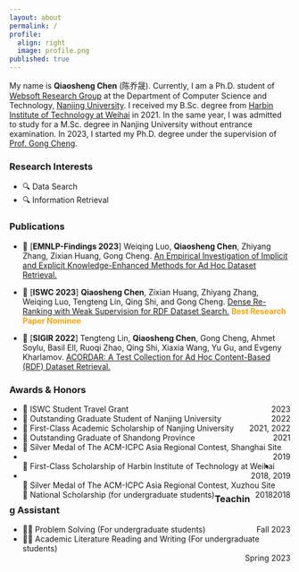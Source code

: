 ```yaml
---
layout: about
permalink: /
profile:
  align: right
  image: profile.png
published: true
---
```


My name is **Qiaosheng Chen** (陈乔晟). Currently, I am a Ph.D. student of [Websoft Research Group](http://ws.nju.edu.cn/) at the Department of Computer Science and Technology, [Nanjing University](https://www.nju.edu.cn/). I received my B.Sc. degree from [Harbin Institute of Technology at Weihai](https://www.hitwh.edu.cn/) in 2021. In the same year, I was admitted to study for a M.Sc. degree in Nanjing University without entrance examination. In 2023, I started my Ph.D. degree under the supervision of [Prof. Gong Cheng](http://ws.nju.edu.cn/~gcheng).

### Research Interests

- 🔍 Data Search
- 🔍 Information Retrieval

### Publications

- 📔 [**EMNLP-Findings 2023**] Weiqing Luo, **Qiaosheng Chen**, Zhiyang Zhang, Zixian Huang, Gong Cheng. [An Empirical Investigation of Implicit and Explicit Knowledge-Enhanced Methods for Ad Hoc Dataset Retrieval.](https://aclanthology.org/2023.findings-emnlp.957/)

- 📔 [**ISWC 2023**] **Qiaosheng Chen**, Zixian Huang, Zhiyang Zhang, Weiqing Luo, Tengteng Lin, Qing Shi, and Gong Cheng. [Dense Re-Ranking with Weak Supervision for RDF Dataset Search.](https://doi.org/10.1007/978-3-031-47240-4_2) **<font color=Orange>Best Research Paper Nominee</font>**
  
- 📔 [**SIGIR 2022**] Tengteng Lin, **Qiaosheng Chen**, Gong Cheng, Ahmet Soylu, Basil Ell, Ruoqi Zhao, Qing Shi, Xiaxia Wang, Yu Gu, and Evgeny Kharlamov. [ACORDAR: A Test Collection for Ad Hoc Content-Based (RDF) Dataset Retrieval.](https://doi.org/10.1145/3477495.3531729)
  

### Awards & Honors

- <div style="float: left">🏅 ISWC Student Travel Grant</div><div style="float: right">2023</div>

- <div style="float: left">🏅 Outstanding Graduate Student of Nanjing University</div><div style="float: right">2022</div>

- <div style="float: left">🏅 First-Class Academic Scholarship of Nanjing University</div><div style="float: right">2021, 2022</div>

- <div style="float: left">🏅 Outstanding Graduate of Shandong Province</div><div style="float: right">2021</div>

- <div style="float: left">🏅 Silver Medal of The ACM-ICPC Asia Regional Contest, Shanghai Site</div><div style="float: right">2019</div>

- <div style="float: left">🏅 First-Class Scholarship of Harbin Institute of Technology at Weihai</div><div style="float: right">2018, 2019</div>

- <div style="float: left">🏅 Silver Medal of The ACM-ICPC Asia Regional Contest, Xuzhou Site</div><div style="float: right">2018</div>

- <div style="float: left">🏅 National Scholarship (for undergraduate students)</div><div style="float: right">2018</div>


### Teaching Assistant

- <div style="float: left">👨‍🏫 Problem Solving (For undergraduate students)</div><div style="float: right">Fall 2023</div>

- <div style="float: left">👨‍🏫 Academic Literature Reading and Writing (For undergraduate students)</div><div style="float: right">Spring 2023</div>